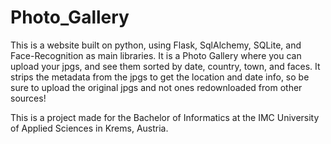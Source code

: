 # Photo_Gallery

This is a website built on python, using Flask, SqlAlchemy, SQLite, and Face-Recognition as main libraries.
It is a Photo Gallery where you can upload your jpgs, and see them sorted by date, country, town, and faces.
It strips the metadata from the jpgs to get the location and date info, so be sure to upload the original jpgs and not ones redownloaded from other sources!

This is a project made for the Bachelor of Informatics at the IMC University of Applied Sciences in Krems, Austria.
